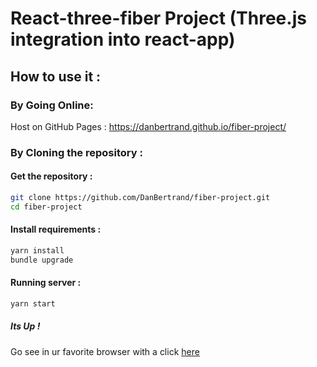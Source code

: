 # React-three-fiber Project (Three.js integration into react-app)


## How to use it :

### By Going Online:

Host on GitHub Pages : https://danbertrand.github.io/fiber-project/

### By Cloning the repository :

#### Get  the repository :

```bash
git clone https://github.com/DanBertrand/fiber-project.git
cd fiber-project
```

#### Install requirements :

```bash
yarn install
bundle upgrade
```

#### Running server :

```bash
yarn start
```

##### Its Up !

Go see in ur favorite browser with a click [here](http://localhost:3000/)




